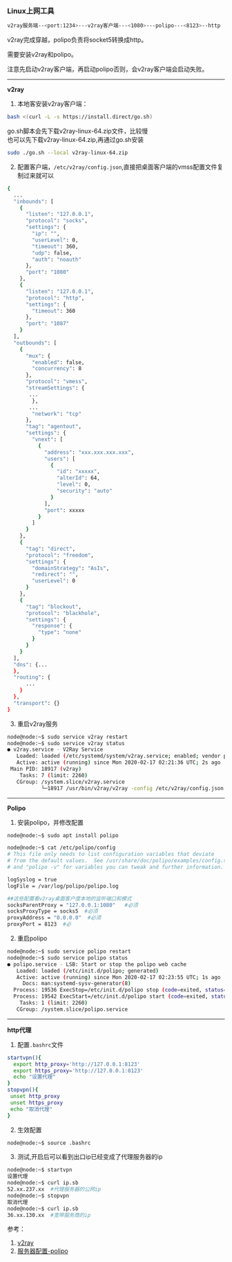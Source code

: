 ### Linux上网工具

```bash
v2ray服务端--<port:1234>---v2ray客户端---<1080>---polipo---<8123>--http
```
v2ray完成穿越，polipo负责将socket5转换成http。

需要安装v2ray和polipo。

注意先启动v2ray客户端，再启动polipo否则，会v2ray客户端会启动失败。

---
**v2ray**

1. 本地客安装v2ray客户端：
```bash
bash <(curl -L -s https://install.direct/go.sh)
```
go.sh脚本会先下载v2ray-linux-64.zip文件，比较慢   
也可以先下载v2ray-linux-64.zip,再通过go.sh安装
```bash
sudo ./go.sh --local v2ray-linux-64.zip
```
2. 配置客户端，```/etc/v2ray/config.json```,直接把桌面客户端的vmss配置文件复制过来就可以
```bash
{
  ...
  "inbounds": [
    {
      "listen": "127.0.0.1",
      "protocol": "socks",
      "settings": {
        "ip": "",
        "userLevel": 0,
        "timeout": 360,
        "udp": false,
        "auth": "noauth"
      },
      "port": "1080"
    },
    {
      "listen": "127.0.0.1",
      "protocol": "http",
      "settings": {
        "timeout": 360
      },
      "port": "1087"
    }
  ],
  "outbounds": [
    {
      "mux": {
        "enabled": false,
        "concurrency": 8
      },
      "protocol": "vmess",
      "streamSettings": {
       ...
        },
       ...
        "network": "tcp"
      },
      "tag": "agentout",
      "settings": {
        "vnext": [
          {
            "address": "xxx.xxx.xxx.xxx",
            "users": [
              {
                "id": "xxxxx",
                "alterId": 64,
                "level": 0,
                "security": "auto"
              }
            ],
            "port": xxxxx
          }
        ]
      }
    },
    {
      "tag": "direct",
      "protocol": "freedom",
      "settings": {
        "domainStrategy": "AsIs",
        "redirect": "",
        "userLevel": 0
      }
    },
    {
      "tag": "blockout",
      "protocol": "blackhole",
      "settings": {
        "response": {
          "type": "none"
        }
      }
    }
  ],
  "dns": {...
  },
  "routing": {
      ...
    }
  },
  "transport": {}
}
```
3. 重启v2ray服务
```bash
node@node:~$ sudo service v2ray restart
node@node:~$ sudo service v2ray status
● v2ray.service - V2Ray Service
   Loaded: loaded (/etc/systemd/system/v2ray.service; enabled; vendor preset:
   Active: active (running) since Mon 2020-02-17 02:21:36 UTC; 2s ago
 Main PID: 18917 (v2ray)
    Tasks: 7 (limit: 2260)
   CGroup: /system.slice/v2ray.service
           └─18917 /usr/bin/v2ray/v2ray -config /etc/v2ray/config.json
```
---
**Polipo**

1. 安装polipo，并修改配置
```bash
node@node:~$ sudo apt install polipo

node@node:~$ cat /etc/polipo/config
# This file only needs to list configuration variables that deviate
# from the default values.  See /usr/share/doc/polipo/examples/config.sample
# and "polipo -v" for variables you can tweak and further information.

logSyslog = true
logFile = /var/log/polipo/polipo.log

##这些配置看v2ray桌面客户度本地的监听端口和模式
socksParentProxy = "127.0.0.1:1080"   #必须
socksProxyType = socks5  #必须
proxyAddress = "0.0.0.0"  #必须
proxyPort = 8123  #必

```
2. 重启polipo
```bash
node@node:~$ sudo service polipo restart
node@node:~$ sudo service polipo status
● polipo.service - LSB: Start or stop the polipo web cache
   Loaded: loaded (/etc/init.d/polipo; generated)
   Active: active (running) since Mon 2020-02-17 02:23:55 UTC; 1s ago
     Docs: man:systemd-sysv-generator(8)
  Process: 19536 ExecStop=/etc/init.d/polipo stop (code=exited, status=0/SUCCE
  Process: 19542 ExecStart=/etc/init.d/polipo start (code=exited, status=0/SUC
    Tasks: 1 (limit: 2260)
   CGroup: /system.slice/polipo.service

```

---
**http代理**

1. 配置```.bashrc```文件
```bash
startvpn(){
  export http_proxy='http://127.0.0.1:8123'
  export https_proxy='http://127.0.0.1:8123'
  echo "设置代理"
}
stopvpn(){
 unset http_proxy
 unset https_proxy
 echo "取消代理"
}
```
2. 生效配置
```bash
node@node:~$ source .bashrc
```
3. 测试,开启后可以看到出口ip已经变成了代理服务器的ip
```bash
node@node:~$ startvpn
设置代理
node@node:~$ curl ip.sb
52.xx.237.xx  #代理服务器的公网ip
node@node:~$ stopvpn
取消代理
node@node:~$ curl ip.sb
36.xx.130.xx  #宽带服务商的ip
```




参考：
1. [v2ray](https://www.jianshu.com/p/a5b6d9dc0441)  
2. [服务器配置-polipo](https://blog.csdn.net/scylhy/article/details/84335095)

